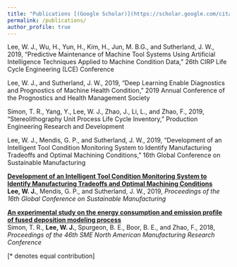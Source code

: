 ```yaml
---
title: "Publications [(Google Scholar)](https://scholar.google.com/citations?hl=en&user=_j_0jLYg2kcC&view_op=list_works&sortby=pubdate)"
permalink: /publications/
author_profile: true
---
```




Lee, W. J., Wu, H., Yun, H., Kim, H., Jun, M. B.G., and Sutherland, J. W., 2019, “Predictive Maintenance of Machine Tool Systems Using Artificial Intelligence Techniques Applied to Machine Condition Data,” 26th CIRP Life Cycle Engineering (LCE) Conference

Lee, W. J., and Sutherland, J. W., 2019, “Deep Learning Enable Diagnostics and Prognostics of Machine Health Condition,” 2019 Annual Conference of the Prognostics and Health Management Society

Simon, T. R., Yang, Y., Lee, W. J., Zhao, J., Li, L., and Zhao, F., 2019, “Stereolithography Unit Process Life Cycle Inventory,” Production Engineering Research and Development

Lee, W. J., Mendis, G. P., and Sutherland, J. W., 2019, “Development of an Intelligent Tool Condition Monitoring System to Identify Manufacturing Tradeoffs and Optimal Machining Conditions,” 16th Global Conference on Sustainable Manufacturing


<b>[Development of an Intelligent Tool Condition Monitoring System to Identify Manufacturing Tradeoffs and Optimal Machining Conditions](https://www.sciencedirect.com/science/article/pii/S2351978919305086)</b> <br>
<b>Lee, W. J.</b>, Mendis, G. P., and Sutherland, J. W., 2019, <i>Proceedings of the 16th Global Conference on Sustainable Manufacturing</i>


<b>[An experimental study on the energy consumption and emission profile of fused deposition modeling process](https://www.sciencedirect.com/science/article/pii/S2351978918307959)</b> <br>
Simon, T. R., <b>Lee, W. J.</b>, Spurgeon, B. E., Boor, B. E., and Zhao, F., 2018, <i>Proceedings of the 46th SME North American Manufacturing Research Conference</i>



[\* denotes equal contribution]
